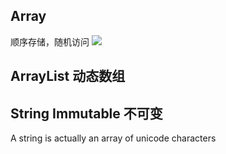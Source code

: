 Array
---
顺序存储，随机访问
![](https://s3-lc-upload.s3.amazonaws.com/uploads/2018/03/20/screen-shot-2018-03-20-at-191856.png)

ArrayList 动态数组
---


String Immutable 不可变
---
A string is actually an array of unicode characters
